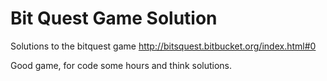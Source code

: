Bit Quest Game Solution
=================

Solutions to the bitquest game http://bitsquest.bitbucket.org/index.html#0

Good game, for code some hours and think solutions.
